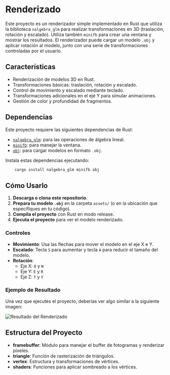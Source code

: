 # Renderizado

Este proyecto es un renderizador simple implementado en Rust que utiliza la biblioteca `nalgebra_glm` para realizar transformaciones en 3D (traslación, rotación y escalado). Utiliza también `minifb` para crear una ventana y mostrar los resultados. El renderizador puede cargar un modelo `.obj` y aplicar rotación al modelo, junto con una serie de transformaciones controladas por el usuario.

## Características

- Renderización de modelos 3D en Rust.
- Transformaciones básicas: traslación, rotación y escalado.
- Control de movimiento y escalado mediante teclado.
- Transformaciones adicionales en el eje Y para simular animaciones.
- Gestión de color y profundidad de fragmentos.

## Dependencias

Este proyecto requiere las siguientes dependencias de Rust:
- [`nalgebra_glm`](https://crates.io/crates/nalgebra-glm): para las operaciones de álgebra lineal.
- [`minifb`](https://crates.io/crates/minifb): para manejar la ventana.
- [`obj`](https://crates.io/crates/obj): para cargar modelos en formato `.obj`.

Instala estas dependencias ejecutando:

```bash
    cargo install nalgebra_glm minifb obj
```

## Cómo Usarlo

1. **Descarga o clona este repositorio**.
2. **Prepara tu modelo `.obj`** en la carpeta `assets/` (o en la ubicación que especifiques en tu código).
3. **Compila el proyecto** con Rust en modo release.
4. **Ejecuta el proyecto** para ver el modelo renderizado.

### Controles

- **Movimiento**: Usa las flechas para mover el modelo en el eje X e Y.
- **Escalado**: Tecla `S` para aumentar y tecla `A` para reducir el tamaño del modelo.
- **Rotación**:
  - Eje X: `Q` y `W`
  - Eje Y: `E` y `R`
  - Eje Z: `T` y `Y`
  
### Ejemplo de Resultado

Una vez que ejecutes el proyecto, deberías ver algo similar a la siguiente imagen:

![Resultado del Renderizado](https://github.com/Fabiola-cc/render_pipeline/blob/main/assets/nave_rendered.png)

## Estructura del Proyecto

- **framebuffer**: Módulo para manejar el buffer de fotogramas y renderizar píxeles.
- **triangle**: Función de rasterización de triángulos.
- **vertex**: Estructura y transformaciones de vértices.
- **shaders**: Funciones para aplicar sombreado a los vértices.
